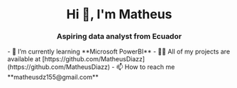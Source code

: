<h1 align="center">Hi 👋, I'm Matheus</h1>
<h3 align="center">Aspiring data analyst from Ecuador</h3>
- 🌱 I’m currently learning **Microsoft PowerBI**
- 👨‍💻 All of my projects are available at [https://github.com/MatheusDiazz](https://github.com/MatheusDiazz)
- 📫 How to reach me **matheusdz155@gmail.com**


